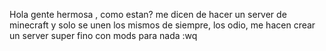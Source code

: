 Hola gente hermosa , como estan? me dicen de hacer un server de minecraft y solo se unen los mismos de siempre, los odio, me hacen crear un server super fino con mods para nada
:wq


